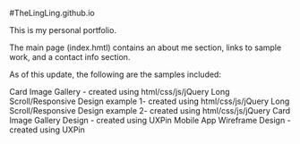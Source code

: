 #TheLingLing.github.io

This is my personal portfolio.

The main page (index.hmtl) contains an about me section, links to sample work, and a contact info section.

As of this update, the following are the samples included:

Card Image Gallery - created using html/css/js/jQuery
Long Scroll/Responsive Design example 1-  created using html/css/js/jQuery
Long Scroll/Responsive Design example 2-  created using html/css/js/jQuery
Card Image Gallery Design - created using UXPin
Mobile App Wireframe Design - created using UXPin

